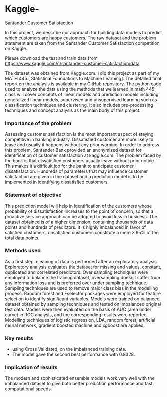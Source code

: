 # Kaggle-
Santander Customer Satisfaction

In this project, we describe our approach for building data models to predict which customers are happy customers. The raw dataset and the problem statement are taken from the Santander Customer Satisfaction competition on Kaggle.

Please download the test and train data from https://www.kaggle.com/c/santander-customer-satisfaction/data

The dataset was obtained from Kaggle.com. I did this project as part of my MATH 445.[ Statistical Foundations to Machine Learning]. The detailed final report on the analysis is available in my GitHub repository. The python code used to analyze the data using the methods that we learned in math 445 class will cover concepts of linear models and prediction models including generalized linear models, supervised and unsupervised learning such as classification techniques and clustering. It also includes pre-processing techniques and concept analysis as the main body of this project.

### Importance of the problem

Assessing customer satisfaction is the most important aspect of staying competitive in banking industry.
Dissatisfied customer are more likely to leave and usually it happens without any prior warning. In order to
address this problem, Santander Bank provided an anonymized dataset for identification of customer satisfaction at kaggle.com.
The problem faced by the bank is that dissatisfied customers usually leave without prior notice. This makes it
a difficult job for the bank to anticipate customer dissatisfaction. Hundreds of parameters that may influence
customer satisfaction are given in the dataset and a prediction model is to be implemented in identifying
dissatisfied customers.

### Statement of objective

This prediction model will help in identification of the customers whose probability of dissatisfaction increases
to the point of concern, so that a proactive service approach can be adopted to avoid loss in business. The
dataset obtained is of a higher dimension, containing thousands of data points and hundreds of predictors. It
is highly imbalanced in favor of satisfied customers, unsatisfied customers constitute a mere 3.95% of the
total data points.

### Methods used

As a first step, cleaning of data is performed after an exploratory analysis. Exploratory analysis evaluates the
dataset for missing and values, constant, duplicated and correlated predictors. Over sampling techniques
were employed to balance the training dataset, oversampling doesn’t suffer from any information loss and is
preferred over under sampling technique. Sampling techniques are used to remove major class bias in the
modelling process. Random forest and Fselector packages were employed for feature selection to identify
significant variables. Models were trained on balanced dataset obtained by sampling techniques and tested
on imbalanced original test data. Models were then evaluated on the basis of AUC (area under curve) in ROC
analysis, and the corresponding results were reported. Modelling techniques of logistic regression, LDA,
random forest, artificial neural network, gradient boosted machine and xgboost are applied.

### Key results

- using Cross Validated, on the imbalanced training data.
- The model gave the second best performance with 0.8328.

### Implication of results

The modern and sophisticated ensemble models work very well with the imbalanced
dataset to give both better prediction performance and fast computational speeds.
